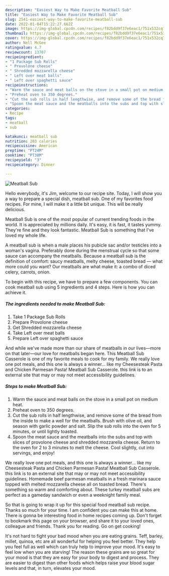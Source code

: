 ```yaml
---
description: "Easiest Way to Make Favorite Meatball Sub"
title: "Easiest Way to Make Favorite Meatball Sub"
slug: 2541-easiest-way-to-make-favorite-meatball-sub
date: 2022-01-04T15:22:27.662Z
image: https://img-global.cpcdn.com/recipes/f82bdd9f37e6eac1/751x532cq70/meatball-sub-recipe-main-photo.jpg
thumbnail: https://img-global.cpcdn.com/recipes/f82bdd9f37e6eac1/751x532cq70/meatball-sub-recipe-main-photo.jpg
cover: https://img-global.cpcdn.com/recipes/f82bdd9f37e6eac1/751x532cq70/meatball-sub-recipe-main-photo.jpg
author: Nell McGee
ratingvalue: 4.7
reviewcount: 13707
recipeingredient:
- "1 Package Sub Rolls"
- " Provolone cheese"
- " Shredded mozzarella cheese"
- " Left over meat balls"
- " Left over spaghetti sauce"
recipeinstructions:
- "Warm the sauce and meat balls on the stove in a small pot on medium heat."
- "Preheat oven to 350 degrees."
- "Cut the sub rolls in half lengthwise, and remove some of the bread from the inside to make a well for the meatballs. Brush with olive oil, and season with garlic powder and salt. Slip the sub rolls into the oven for 5 minutes, or until lightly toasted."
- "Spoon the meat sauce and the meatballs into the subs and top with slices of provolone cheese and shredded mozzarella cheese. Return to the oven for 2 to 3 minutes to melt the cheese. Cool slightly, cut into servings, and enjoy!"
categories:
- Recipe
tags:
- meatball
- sub

katakunci: meatball sub 
nutrition: 203 calories
recipecuisine: American
preptime: "PT24M"
cooktime: "PT38M"
recipeyield: "3"
recipecategory: Dinner

---
```



![Meatball Sub](https://img-global.cpcdn.com/recipes/f82bdd9f37e6eac1/751x532cq70/meatball-sub-recipe-main-photo.jpg)

Hello everybody, it's Jim, welcome to our recipe site. Today, I will show you a way to prepare a special dish, meatball sub. One of my favorites food recipes. For mine, I will make it a little bit unique. This will be really delicious.

Meatball Sub is one of the most popular of current trending foods in the world. It is appreciated by millions daily. It's easy, it is fast, it tastes yummy. They're fine and they look fantastic. Meatball Sub is something that I've loved my whole life.

A meatball sub is when a male places his pubicle sac and/or testicles into a woman&#39;s vagina. Preferably done during the menstrual cycle so that some sauce can accompany the meatballs. Because a meatball sub is the definition of comfort: saucy meatballs, melty cheese, toasted bread — what more could you want? Our meatballs are what make it: a combo of diced celery, carrots, onion.


To begin with this recipe, we have to prepare a few components. You can cook meatball sub using 5 ingredients and 4 steps. Here is how you can achieve it.

<!--inarticleads1-->

##### The ingredients needed to make Meatball Sub:

1. Take 1 Package Sub Rolls
1. Prepare  Provolone cheese
1. Get  Shredded mozzarella cheese
1. Take  Left over meat balls
1. Prepare  Left over spaghetti sauce


And while we&#39;ve made more than our share of meatballs in our lives—more on that later—our love for meatballs began here. This Meatball Sub Casserole is one of my favorite meals to cook for my family. We really love one pot meals, and this one is always a winner… like my Cheesesteak Pasta and Chicken Parmesan Pasta! Meatball Sub Casserole. this link is to an external site that may or may not meet accessibility guidelines. 

<!--inarticleads2-->

##### Steps to make Meatball Sub:

1. Warm the sauce and meat balls on the stove in a small pot on medium heat.
1. Preheat oven to 350 degrees.
1. Cut the sub rolls in half lengthwise, and remove some of the bread from the inside to make a well for the meatballs. Brush with olive oil, and season with garlic powder and salt. Slip the sub rolls into the oven for 5 minutes, or until lightly toasted.
1. Spoon the meat sauce and the meatballs into the subs and top with slices of provolone cheese and shredded mozzarella cheese. Return to the oven for 2 to 3 minutes to melt the cheese. Cool slightly, cut into servings, and enjoy!


We really love one pot meals, and this one is always a winner… like my Cheesesteak Pasta and Chicken Parmesan Pasta! Meatball Sub Casserole. this link is to an external site that may or may not meet accessibility guidelines. Homemade beef parmesan meatballs in a fresh marinara sauce topped with melted mozzarella cheese all on toasted bread. There&#39;s something so warm and comforting about. These turkey meatball subs are perfect as a gameday sandwich or even a weeknight family meal. 

So that is going to wrap it up for this special food meatball sub recipe. Thanks so much for your time. I am confident you can make this at home. There is gonna be interesting food in home recipes coming up. Don't forget to bookmark this page on your browser, and share it to your loved ones, colleague and friends. Thank you for reading. Go on get cooking!

It's not hard to fight your bad mood when you are eating grains. Teff, barley, millet, quinoa, etc are all wonderful for helping you feel better. They help you feel full as well which can truly help to improve your mood. It's easy to feel low when you are starving! The reason these grains are so great for your mood is that they are easy for your body to digest and process. They are easier to digest than other foods which helps raise your blood sugar levels and that, in turn, elevates your mood.
